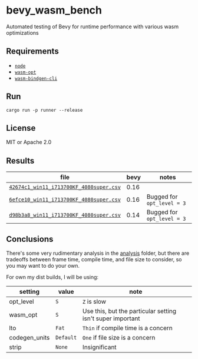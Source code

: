 # bevy_wasm_bench

Automated testing of Bevy for runtime performance with various wasm optimizations

## Requirements

- [`node`](https://nodejs.org/en/download)
- [`wasm-opt`](https://github.com/WebAssembly/binaryen/releases)
- [`wasm-bindgen-cli`](https://rustwasm.github.io/wasm-bindgen/reference/cli.html)

## Run

`cargo run -p runner --release`

## License

MIT or Apache 2.0

## Results

|file|bevy|notes|
|-|-|-|
|[`42674c1_win11_i713700KF_4080super.csv`](./results/42674c1_win11_i713700KF_4080super.csv)|0.16|
|[`6efce10_win11_i713700KF_4080super.csv`](./results/6efce10_win11_i713700KF_4080super.csv)|0.16|Bugged for `opt_level = 3`|
|[`d98b3a8_win11_i713700KF_4080super.csv`](./results/d98b3a8_win11_i713700KF_4080super.csv)|0.14|Bugged for `opt_level = 3`|

## Conclusions

There's some very rudimentary analysis in the [analysis](./analysis) folder, but there are tradeoffs between frame time, compile time, and file size to consider, so you may want to do your own.

For own my dist builds, I will be using:

|setting|value|note|
|-|-|-|
|opt_level|`S`|`Z` is slow|
|wasm_opt|`S`|Use this, but the particular setting isn't super important|
|lto|`Fat`|`Thin` if compile time is a concern|
|codegen_units|`Default`|`One` if file size is a concern|
|strip|`None`|Insignificant|
